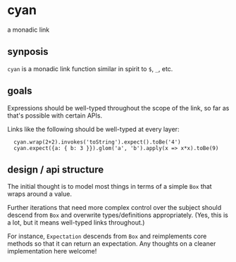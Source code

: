 # cyan

a monadic link

## synposis

`cyan` is a monadic link function similar in spirit to `$`, `_`, etc.

## goals

Expressions should be well-typed throughout the scope of the link, so far as that's possible
with certain APIs.

Links like the following should be well-typed at every layer:

```
  cyan.wrap(2+2).invokes('toString').expect().toBe('4')
  cyan.expect({a: { b: 3 }}).glom('a', 'b').apply(x => x*x).toBe(9)
```

## design / api structure

The initial thought is to model most things in terms of a simple `Box` that wraps around a value.

Further iterations that need more complex control over the subject should descend from `Box`
and overwrite types/definitions appropriately. (Yes, this is a lot, but it means well-typed links throughout.)

For instance, `Expectation` descends from `Box` and reimplements core methods so that it can
return an expectation. Any thoughts on a cleaner implementation here welcome!